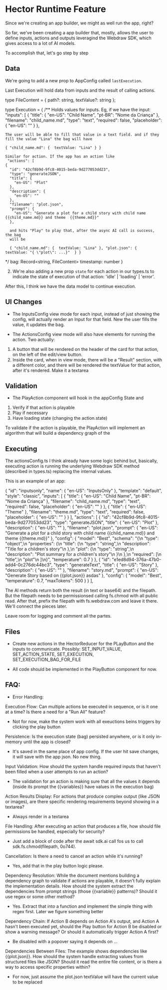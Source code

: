 # Hector Runtime Feature

Since we're creating an app builder, we might as well run the app, right?

So far, we've been creating a app builder that, mostly, allows the user to define inputs, actions and outputs leveragind the Webdraw SDK, which gives access to a lot of AI models.

To accomplish that, let's go step by step

## Data 

We're going to add a new prop to AppConfig called `lastExecution`.

Last Execution will hold data from inputs and the result of calling actions.

type FileContent = { path?: string, textValue?: string };

type Execution = {
  /**
    Holds values for inputs. Eg, if we have the input:
      "inputs": [
    {
      "title": {
        "en-US": "Child Name",
        "pt-BR": "Nome da Criança"
      },
      "filename": "child_name.md",
      "type": "text",
      "required": false,
      "placeholder": {
        "en-US": ""
      }
    },

    The user will be able to fill that value in a text field. and if they
    fill the value "Lina" the bag will have

    { "child_name.md": {  textValue: "Lina" } }

    Similar for action. If the app has an action like
     "actions": [
    {
      "id": "42cf8b9d-9fc8-4015-beda-9d277053dd23",
      "type": "generateJSON",
      "title": {
        "en-US": "Plot"
      },
      "description": {
        "en-US": ""
      },
      "filename": "plot.json",
      "prompt": {
        "en-US": "Generate a plot for a child story with child name  {{child_name.md}} and theme  {{theme.md}}"
      },

      and hits "Play" to play that, after the async AI call is success, the bag
      will be

      { "child_name.md": {  textValue: "Lina" }, "plot.json": {  textValue: "{ \"plot\": ...}"  } }
  */
  bag: Record<string, FileContent>
  timestamp: number
}

2) We're also adding a new prop `state` for each action in our types.ts to indicate the state of execution of that action: 'idle' | 'loading' | 'error'.

After this, I think we have the data model to continue execution.

## UI Changes

- The InputsConfig view mode for each input, instead of just showing the config, will actually render an Input for that field. New the user fills the value, it updates the bag.

- The ActionsConfig view mode will also have elements for running the action. Two actually:
1) A <PlayAction actionIndex={number} >  button that will be rendered on the header of the card for that action, on the left of the edit/view button.
2) Inside the card, when in view mode, there will be a "Result" section, with a different color, and there will be rendered the textValue for that action, after it's rendered. Make it a textarea

## Validation

- The PlayAction component will hook in the appConfig State and
1) Verify if that action is playable
2) Play if necessary
3) Have loading state (changing the action.state)

To validate if the action is playable, the PlayAction will implement an algorithm that will build a dependency graph of the 

## Executing

The actionsConfig.ts I think already have some logic behind but, basically, executing action is running the underlying Webdraw SDK method (described in types.ts) replacing the internal values.

This is an example of an app:

{
  "id": "inputsonly",
  "name": {
    "en-US": "InputsOnly"
  },
  "template": "default",
  "style": "classic",
  "inputs": [
    {
      "title": {
        "en-US": "Child Name",
        "pt-BR": "Nome da Criança"
      },
      "filename": "child_name.md",
      "type": "text",
      "required": false,
      "placeholder": {
        "en-US": ""
      }
    },
    {
      "title": {
        "en-US": "Theme"
      },
      "filename": "theme.md",
      "type": "text",
      "required": false,
      "placeholder": {
        "en-US": ""
      }
    }
  ],
  "actions": [
    {
      "id": "42cf8b9d-9fc8-4015-beda-9d277053dd23",
      "type": "generateJSON",
      "title": {
        "en-US": "Plot"
      },
      "description": {
        "en-US": ""
      },
      "filename": "plot.json",
      "prompt": {
        "en-US": "Generate a plot for a child story with child name  {{child_name.md}} and theme  {{theme.md}}"
      },
      "config": {
        "model": "Best",
        "schema": "{\n  \"type\": \"object\",\n  \"properties\": {\n    \"title\": {\n      \"type\": \"string\",\n      \"description\": \"Title for a children's story\"\n    },\n    \"plot\": {\n      \"type\": \"string\",\n      \"description\": \"Plot summary for a children's story\"\n    }\n  },\n  \"required\": [\n    \"title\",\n    \"plot\"\n  ]\n}",
        "temperature": 0.7
      }
    },
    {
      "id": "e1ed8d94-376a-47b0-add4-0c276dc44bc3",
      "type": "generateText",
      "title": {
        "en-US": "Story"
      },
      "description": {
        "en-US": ""
      },
      "filename": "story.md",
      "prompt": {
        "en-US": "Generate Story based on  {{plot.json}} asdas"
      },
      "config": {
        "model": "Best",
        "temperature": 0.7,
        "maxTokens": 500
      }
    }
  ],

The AI methods return both the result (in text or base64) and the filepath. But the filepath needs to be permissionsed calling fs.chmod with all public read. After that, prefix the filepath with fs.webdraw.com and leave it there. We'll connect the pieces later.

Leave room for logging and comment all the partes.

## Files

- Create new actions in the HectorReducer for the PLayButton and the inputs to communicate. Possibly: SET_INPUT_VALUE, SET_ACTION_STATE, SET_EXECUTION, SET_EXECUTION_BAG_FOR_FILE

- All code should be implemented in the PlayButton component for now.

## FAQ:

- Error Handling: 

Execution Flow: Can multiple actions be executed in sequence, or is it one at a time? Is there a need for a "Run All" feature?
- Not for now, make the system work with all exeuctions beins triggers by clicking the play button

Persistence: Is the execution state (bag) persisted anywhere, or is it only in-memory until the app is closed?
- It's saved in the same place of app config. If the user hit save changes, it will save with the app json. No new thing.

Input Validation: How should the system handle required inputs that haven't been filled when a user attempts to run an action?
- The validation for an action is making sure that all the values it depends (inside its prompt the {{variables}} have values in the execution bag)

Action Results Display: For actions that produce complex output (like JSON or images), are there specific rendering requirements beyond showing in a textarea?
- Always render in a textarea

File Handling: After executing an action that produces a file, how should file permissions be handled, especially for security?
- Just add a block of code after the await sdk.ai call fos us to call sdk.fs.chmod(filepath, 0o744).

Cancellation: Is there a need to cancel an action while it's running?
- Yes, add that in the play button logic please.

Dependency Resolution: While the document mentions building a dependency graph to validate if actions are playable, it doesn't fully explain the implementation details. How should the system extract the dependencies from prompt strings (those {{variable}} patterns)? Should it use regex or some other method?
- Yes. Extract that into a function and implement the simple thing with regex first. Later we figure something better

Dependency Chain: If Action B depends on Action A's output, and Action A hasn't been executed yet, should the Play button for Action B be disabled or show a warning message? Or should it automatically trigger Action A first?
- Be disabled with a popover saying it depends on ...

Dependencies Between Files: The example shows dependencies like {{plot.json}}. How should the system handle extracting values from structured files like JSON? Should it read the entire file content, or is there a way to access specific properties within?
- For now, just assume the plot.json textValue will have the current value to be replaced

